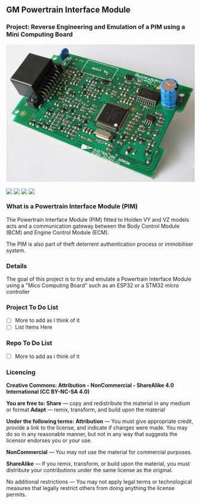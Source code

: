 ## GM Powertrain Interface Module <img alt="" align="right" src="https://img.shields.io/badge/IDE-Visual%20Studio-informational?style=flat&logo=Visual%20Studio&logoColor=white&color=5C2D91" /> <img alt="" align="right" src="https://img.shields.io/badge/Platform-Arduino-informational?style=flat&logo=Arduino&logoColor=white&color=00979D" /> <img alt="" align="right" src="https://img.shields.io/badge/%20-Famicom-informational?style=flat&logo=Nintendo&logoColor=white&color=8F8F8F" />

### **Project**: Reverse Engineering and Emulation of a PIM using a Mini Computing Board <img alt="" align="right" src="https://img.shields.io/badge/Status-Research%20Phase-informational?style=flat&logoColor=white&color=73398D" />


<!-- Repo Cover Image -->
<p align="center">
<img alt="" align="center" src="https://github.com/CrashOverrideProductions/GM-PIM-Reverse-Engineering/blob/master/PIM%20Images/PIM_003.jpg?raw=true" />
</p>

<!-- Repo Stats -->
<img align="center" src="https://img.shields.io/github/commit-activity/m/CrashOverrideProductions/GM--PIM--Reverse--Engineering"> <img align="center" src="https://img.shields.io/github/last-commit/CrashOverrideProductions/GM--PIM--Reverse--Engineering"> <img align="center" src="https://img.shields.io/github/languages/code-size/CrashOverrideProductions/GM--PIM--Reverse--Engineering"> <img align="center" src="https://img.shields.io/github/directory-file-count/CrashOverrideProductions/GM--PIM--Reverse--Engineering">

<!-- Other Intro -->
### What is a Powertrain Interface Module (PIM)
The Powertrain Interface Module (PIM) fitted to Holden VY and VZ models acts and a communication gateway between the Body Control Module (BCM) and Engine Control Module (ECM). 

The PIM is also part of theft deterrent authentication process or immobiliser system. 

<!-- Repo Intro -->
### Details
The goal of this project is to try and emulate a Powertrain Interface Module using a "Mico Computing Board" such as an ESP32 or a STM32 micro controller

<!-- To Do List -->
### Project To Do List
- [ ] More to add as I think of it
- [ ] List Items Here

### Repo To Do List
- [ ] More to add as i think of it


<!-- Licencing Always at the Bottom -->
### Licencing <img alt="" align="right" src="https://img.shields.io/badge/Licence-CC--BY--NC--SA--4.0-informational?style=flat&logo=Creative%20Commons&logoColor=white&color=EF9421" />

**Creative Commons: Attribution - NonCommercial - ShareAlike 4.0 International (CC BY-NC-SA 4.0)**

**You are free to:**
**Share** — copy and redistribute the material in any medium or format
**Adapt** — remix, transform, and build upon the material

**Under the following terms:**
**Attribution** — You must give appropriate credit, provide a link to the license, and indicate if changes were made. You may do so in any reasonable manner, but not in any way that suggests the licensor endorses you or your use.

**NonCommercial** — You may not use the material for commercial purposes.

**ShareAlike** — If you remix, transform, or build upon the material, you must distribute your contributions under the same license as the original.

No additional restrictions — You may not apply legal terms or technological measures that legally restrict others from doing anything the license permits.
